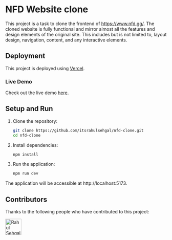 # NFD Website clone

This project is a task to clone the frontend of https://www.nfd.gg/. The cloned website is fully functional and mirror almost all the features and design elements of the original site. This includes but is not limited to, layout design, navigation, content, and any interactive elements.

## Deployment

This project is deployed using [Vercel](https://vercel.com/).

### Live Demo

Check out the live demo [here](https://nfd-clone-sigma.vercel.app/).


## Setup and Run

1. Clone the repository:

   ```bash
   git clone https://github.com/itsrahulsehgal/nfd-clone.git
   cd nfd-clone 
   ```

2. Install dependencies:

    ```bash
    npm install
    ```
3. Run the application:

    ```bash
    npm run dev
    ```
The application will be accessible at http://localhost:5173.

## Contributors

Thanks to the following people who have contributed to this project:

<!-- Contributor list -->
<a href="https://github.com/itsrahulsehgal">
  <img src="https://avatars.githubusercontent.com/u/104090821?v=4" width="50" height="50" alt="Rahul Sehgal">
</a>

